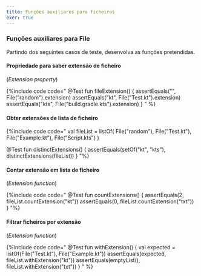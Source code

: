 ```yaml
---
title: Funções auxiliares para ficheiros
exer: true
---
```


### Funções auxiliares para File

Partindo dos seguintes casos de teste, desenvolva as funções pretendidas.

#### Propriedade para saber extensão de ficheiro

(*Extension property*)

{%include code code="
@Test
fun fileExtension() {
    assertEquals(\"\", File(\"random\").extension)
    assertEquals(\"kt\", File(\"Test.kt\").extension)
    assertEquals(\"kts\", File(\"build.gradle.kts\").extension)
}
"
%}


#### Obter extensões de lista de ficheiro

{%include code code="
val fileList = listOf(
    File(\"random\"),
    File(\"Test.kt\"),
    File(\"Example.kt\"),
    File(\"Script.kts\")
)

@Test
fun distinctExtensions() {
    assertEquals(setOf(\"kt\", \"kts\"), distinctExtensions(fileList))
}
"%}

#### Contar extensão em lista de ficheiro

(*Extension function*)

{%include code code="
@Test
fun countExtensions() {
    assertEquals(2, fileList.countExtension(\"kt\"))
    assertEquals(0, fileList.countExtension(\"txt\"))
}
"%}

#### Filtrar ficheiros por extensão

(*Extension function*)

{%include code code="
@Test
fun withExtension() {
    val expected = listOf(File(\"Test.kt\"), File(\"Example.kt\"))
    assertEquals(expected, fileList.withExtension(\"kt\"))
    assertEquals(emptyList<File>(), fileList.withExtension(\"txt\"))
}
"
%}